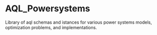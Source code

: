 # AQL_Powersystems
Library of aql schemas and istances for various power systems models, optimization problems, and implementations.
